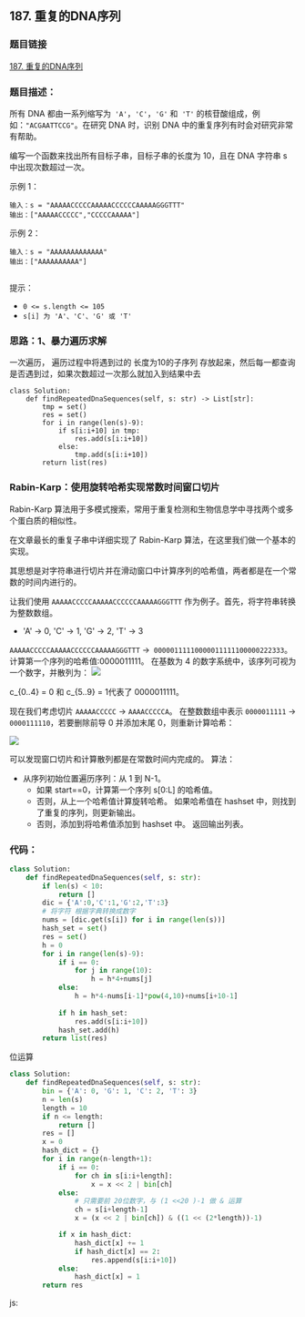 ## 187. 重复的DNA序列

### 题目链接

[187. 重复的DNA序列](https://leetcode-cn.com/problems/repeated-dna-sequences/)

### 题目描述：
所有 DNA 都由一系列缩写为` 'A'`，`'C'`，`'G'` 和` 'T'` 的核苷酸组成，例如：`"ACGAATTCCG"`。在研究 DNA 时，识别 DNA 中的重复序列有时会对研究非常有帮助。

编写一个函数来找出所有目标子串，目标子串的长度为 10，且在 DNA 字符串 s 中出现次数超过一次。



示例 1：
```
输入：s = "AAAAACCCCCAAAAACCCCCCAAAAAGGGTTT"
输出：["AAAAACCCCC","CCCCCAAAAA"]
```
示例 2：
```
输入：s = "AAAAAAAAAAAAA"
输出：["AAAAAAAAAA"]
 
```

提示：

- `0 <= s.length <= 105`
- `s[i] 为 'A'、'C'、'G' 或 'T'`

### 思路：1、暴力遍历求解

一次遍历， 遍历过程中将遇到过的 长度为10的子序列 存放起来，然后每一都查询是否遇到过，如果次数超过一次那么就加入到结果中去

```
class Solution:
    def findRepeatedDnaSequences(self, s: str) -> List[str]:
        tmp = set()
        res = set()
        for i in range(len(s)-9):
            if s[i:i+10] in tmp:
                res.add(s[i:i+10])
            else:
                tmp.add(s[i:i+10])
        return list(res)
```

### Rabin-Karp：使用旋转哈希实现常数时间窗口切片
Rabin-Karp 算法用于多模式搜索，常用于重复检测和生物信息学中寻找两个或多个蛋白质的相似性。

在文章最长的重复子串中详细实现了 Rabin-Karp 算法，在这里我们做一个基本的实现。

其思想是对字符串进行切片并在滑动窗口中计算序列的哈希值，两者都是在一个常数的时间内进行的。

让我们使用 `AAAAACCCCCAAAAACCCCCCAAAAAGGGTTT` 作为例子。首先，将字符串转换为整数数组。

- 'A' -> 0, 'C' -> 1, 'G' -> 2, 'T' -> 3  

`AAAAACCCCCAAAAACCCCCCAAAAAGGGTTT` ->` 00000111110000011111100000222333`。计算第一个序列的哈希值:0000011111。
在基数为 4 的数字系统中，该序列可视为一个数字，并散列为：
![](https://xd-imgsubmit.oss-cn-beijing.aliyuncs.com/images/2021-08-14-4evyra.png)


c_{0..4} = 0 和 c_{5..9} = 1代表了 0000011111。

现在我们考虑切片 `AAAAACCCCC` -> `AAAACCCCCA`。 在整数数组中表示 `0000011111` -> `0000111110`，若要删除前导 0 并添加末尾 0，则重新计算哈希：

![](https://xd-imgsubmit.oss-cn-beijing.aliyuncs.com/images/2021-08-14-0aak6i.png)

可以发现窗口切片和计算散列都是在常数时间内完成的。
算法：

- 从序列初始位置遍历序列：从 1 到 N-1。 
  - 如果 start==0，计算第一个序列 s[0:L] 的哈希值。
  - 否则，从上一个哈希值计算旋转哈希。
    如果哈希值在 hashset 中，则找到了重复的序列，则更新输出。
  - 否则，添加到将哈希值添加到 hashset 中。
返回输出列表。
### 代码：
```py
class Solution:
    def findRepeatedDnaSequences(self, s: str):
        if len(s) < 10:
            return []
        dic = {'A':0,'C':1,'G':2,'T':3}
        # 将字符 根据字典转换成数字
        nums = [dic.get(s[i]) for i in range(len(s))]
        hash_set = set()
        res = set()
        h = 0
        for i in range(len(s)-9):
            if i == 0:
                for j in range(10):
                    h = h*4+nums[j]
            else:
                h = h*4-nums[i-1]*pow(4,10)+nums[i+10-1]
            
            if h in hash_set:
                res.add(s[i:i+10])
            hash_set.add(h)
        return list(res)
```
位运算
```python
class Solution:
    def findRepeatedDnaSequences(self, s: str):
        bin = {'A': 0, 'G': 1, 'C': 2, 'T': 3}
        n = len(s)
        length = 10
        if n <= length:
            return []
        res = []
        x = 0
        hash_dict = {}
        for i in range(n-length+1):
            if i == 0:
                for ch in s[i:i+length]:
                    x = x << 2 | bin[ch]
            else:
                # 只需要前 20位数字，与 (1 <<20 )-1 做 & 运算
                ch = s[i+length-1]
                x = (x << 2 | bin[ch]) & ((1 << (2*length))-1)

            if x in hash_dict:
                hash_dict[x] += 1
                if hash_dict[x] == 2:
                    res.append(s[i:i+10])
            else:
                hash_dict[x] = 1
        return res
```

js:

```js


```


